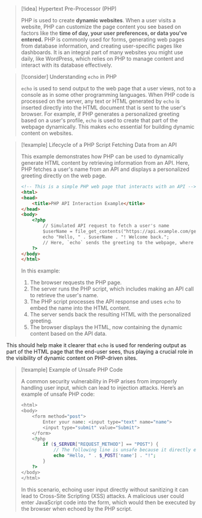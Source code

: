 > [!idea] Hypertext Pre-Processor (PHP)
>
> PHP is used to create **dynamic websites**. When a user visits a website, PHP can customize the page content you see based on factors like the **time of day, your user preferences, or data you've entered.** PHP is commonly used for forms, generating web pages from database information, and creating user-specific pages like dashboards. It is an integral part of many websites you might use daily, like WordPress, which relies on PHP to manage content and interact with its database effectively.

> [!consider] Understanding `echo` in PHP
>
>  `echo` is used to send output to the web page that a user views, not to a console as in some other programming languages. When PHP code is processed on the server, any text or HTML generated by `echo` is inserted directly into the HTML document that is sent to the user's browser. For example, if PHP generates a personalized greeting based on a user's profile, `echo` is used to create that part of the webpage dynamically. This makes `echo` essential for building dynamic content on websites.

> [!example] Lifecycle of a PHP Script Fetching Data from an API
>
> This example demonstrates how PHP can be used to dynamically generate HTML content by retrieving information from an API. Here, PHP fetches a user's name from an API and displays a personalized greeting directly on the web page.
>
> ```html
> <!-- This is a simple PHP web page that interacts with an API -->
> <html>
> <head>
>     <title>PHP API Interaction Example</title>
> </head>
> <body>
>     <?php
>         // Simulated API request to fetch a user's name
>         $userName = file_get_contents("https://api.example.com/getUserName?id=12345");
>         echo "Hello, " . $userName . "! Welcome back.";
>         // Here, `echo` sends the greeting to the webpage, where it's seen by the user.
>     ?>
> </body>
> </html>
> ```
> In this example:
> 1. The browser requests the PHP page.
> 2. The server runs the PHP script, which includes making an API call to retrieve the user's name.
> 3. The PHP script processes the API response and uses `echo` to embed the name into the HTML content.
> 4. The server sends back the resulting HTML with the personalized greeting.
> 5. The browser displays the HTML, now containing the dynamic content based on the API data.

This should help make it clearer that `echo` is used for rendering output as part of the HTML page that the end-user sees, thus playing a crucial role in the visibility of dynamic content on PHP-driven sites.
> [!example] Example of Unsafe PHP Code
>
> A common security vulnerability in PHP arises from improperly handling user input, which can lead to injection attacks. Here’s an example of unsafe PHP code:
> ```php
> <html>
> <body>
>     <form method="post">
>         Enter your name: <input type="text" name="name">
>         <input type="submit" value="Submit">
>     </form>
>     <?php
>         if ($_SERVER["REQUEST_METHOD"] == "POST") {
>             // The following line is unsafe because it directly echoes user input without validation or escaping.
>             echo "Hello, " . $_POST['name'] . "!";
>         }
>     ?>
> </body>
> </html>
> ```
> In this scenario, echoing user input directly without sanitizing it can lead to Cross-Site Scripting (XSS) attacks. A malicious user could enter JavaScript code into the form, which would then be executed by the browser when echoed by the PHP script.

